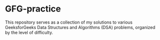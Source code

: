 # GFG-practice
This repository serves as a collection of my solutions to various GeeksforGeeks Data Structures and Algorithms (DSA) problems, organized by the level of difficulty. 
